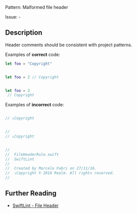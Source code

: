 Pattern: Malformed file header

Issue: -

## Description

Header comments should be consistent with project patterns.

Examples of **correct** code:
```swift
let foo = "Copyright"


let foo = 2 // Copyright


let foo = 2
 // Copyright

```
Examples of **incorrect** code:
```swift

// ↓Copyright


//
// ↓Copyright


//
//  FileHeaderRule.swift
//  SwiftLint
//
//  Created by Marcelo Fabri on 27/11/16.
//  ↓Copyright © 2016 Realm. All rights reserved.
//

```

## Further Reading

* [SwiftLint - File Header](https://github.com/realm/SwiftLint/blob/master/Rules.md#file-header)